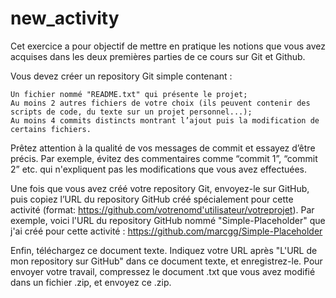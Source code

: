# new_activity

Cet exercice a pour objectif de mettre en pratique les notions que vous avez acquises dans les deux premières parties de ce cours sur Git et Github.

Vous devez créer un repository Git simple contenant :

    Un fichier nommé "README.txt" qui présente le projet;
    Au moins 2 autres fichiers de votre choix (ils peuvent contenir des scripts de code, du texte sur un projet personnel...);
    Au moins 4 commits distincts montrant l’ajout puis la modification de certains fichiers.

Prêtez attention à la qualité de vos messages de commit et essayez d’être précis. Par exemple, évitez des commentaires comme “commit 1”, “commit 2” etc. qui n'expliquent pas les modifications que vous avez effectuées.

Une fois que vous avez créé votre repository Git, envoyez-le sur GitHub, puis copiez l’URL du repository GitHub créé spécialement pour cette activité (format: https://github.com/votrenomd'utilisateur/votreprojet). Par exemple, voici l'URL du repository GitHub nommé "Simple-Placeholder" que j'ai créé pour cette activité : https://github.com/marcgg/Simple-Placeholder

Enfin, téléchargez ce document texte. Indiquez votre URL après "L'URL de mon repository sur GitHub" dans ce document texte, et enregistrez-le. Pour envoyer votre travail, compressez le document .txt que vous avez modifié dans un fichier .zip, et envoyez ce .zip.